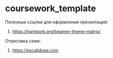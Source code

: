 # coursework_template

Полезные ссылки для оформления презентаций:

1) https://hartwork.org/beamer-theme-matrix/

Отрисовка схем:

1) https://excalidraw.com
